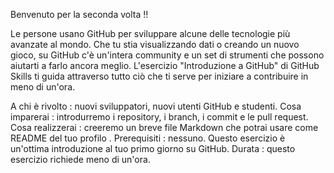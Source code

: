 Benvenuto per la seconda volta !!


Le persone usano GitHub per sviluppare alcune delle tecnologie più avanzate al mondo. Che tu stia visualizzando dati o creando un nuovo gioco, su GitHub c'è un'intera community e un set di strumenti che possono aiutarti a farlo ancora meglio. L'esercizio "Introduzione a GitHub" di GitHub Skills ti guida attraverso tutto ciò che ti serve per iniziare a contribuire in meno di un'ora.

A chi è rivolto : nuovi sviluppatori, nuovi utenti GitHub e studenti.
Cosa imparerai : introdurremo i repository, i branch, i commit e le pull request.
Cosa realizzerai : creeremo un breve file Markdown che potrai usare come README del tuo profilo .
Prerequisiti : nessuno. Questo esercizio è un'ottima introduzione al tuo primo giorno su GitHub.
Durata : questo esercizio richiede meno di un'ora.
